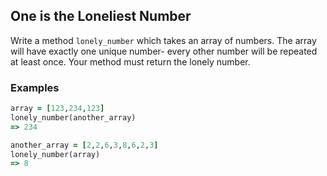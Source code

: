 ## One is the Loneliest Number

Write a method ```lonely_number``` which takes an array of numbers. The array will have exactly one unique number- every other number will be repeated at least once. Your method must return the lonely number.

### Examples

```ruby
array = [123,234,123]
lonely_number(another_array)
=> 234

another_array = [2,2,6,3,8,6,2,3]
lonely_number(array)
=> 8
```
